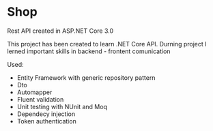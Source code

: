# Shop
Rest API created in ASP.NET Core 3.0

This project has been created to learn .NET Core API.
Durning project I lerned important skills in  backend - frontent comunication


Used:
* Entity Framework with generic repository pattern
* Dto
* Automapper
* Fluent validation
* Unit testing with NUnit and Moq 
* Dependecy injection
* Token authentication

